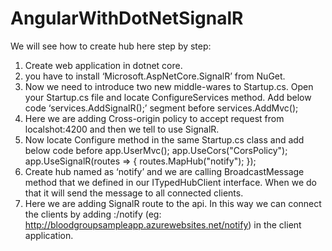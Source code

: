 # AngularWithDotNetSignalR
We will see how to create hub here step by step:
1.	Create web application in dotnet core. 
2.	you have to install ‘Microsoft.AspNetCore.SignalR’ from NuGet.
3.	Now we need to introduce two new middle-wares to Startup.cs. Open your Startup.cs file and locate ConfigureServices method. Add below code ‘services.AddSignalR();’ segment before services.AddMvc();
4.	Here we are adding Cross-origin policy to accept request from localshot:4200 and then we tell to use SignalR.
5.	Now locate Configure method in the same Startup.cs class and add below code before app.UserMvc();
app.UseCors("CorsPolicy");
app.UseSignalR(routes =>
{
  routes.MapHub<NotifyHub>("notify");
});
6.	Create hub named as ‘notify’ and we are calling BroadcastMessage method that we defined in our ITypedHubClient interface. When we do that it will send the message to all connected clients.
7.	Here we are adding SignalR route to the api. In this way we can connect the clients by adding <hostedurl>:<port>/notify (eg: http://bloodgroupsampleapp.azurewebsites.net/notify) in the client application.

